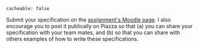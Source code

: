 ```
cacheable: false
```

Submit your specification on the [assignment's Moodle page](https://moodle.pugetsound.edu/moodle/mod/assign/view.php?id=280088). I also encourage you to post it publically on Piazza so that (a) you can share your specification with your team mates, and (b) so that you can share with others examples of how to write these specifications.

